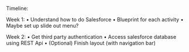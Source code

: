 Timeline:

Week 1:
• Understand how to do Salesforce
• Blueprint for each activity
• Maybe set up slide out menu?

Week 2:
• Get third party authentication
• Access salesforce database using REST Api
• (Optional) Finish layout (with navigation bar)